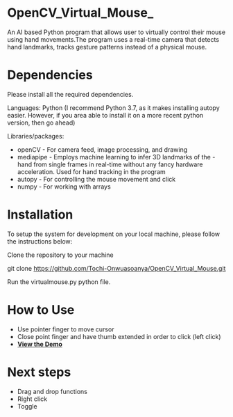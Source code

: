 # OpenCV_Virtual_Mouse_
An AI based Python program that allows user to virtually control their mouse using hand movements.The program uses a real-time camera that detects hand landmarks, tracks gesture patterns instead of a physical mouse.

# Dependencies
Please install all the required dependencies.

Languages:
Python (I recommend Python 3.7, as it makes installing autopy easier. However, if you area able to install it on a more recent python version, then go ahead)

Libraries/packages:
- openCV - For camera feed, image processing, and drawing
- mediapipe - Employs machine learning to infer 3D landmarks of the - hand from single frames in real-time without any fancy hardware acceleration. Used for hand tracking in the program
- autopy - For controlling the mouse movement and click
- numpy - For working with arrays

# Installation
To setup the system for development on your local machine, please follow the instructions below:

Clone the repository to your machine

git clone https://github.com/Tochi-Onwuasoanya/OpenCV_Virtual_Mouse.git

Run the virtualmouse.py python file.

# How to Use
- Use pointer finger to move cursor
- Close point finger and have thumb extended in order to click (left click)
- **[View the Demo]([https://drive.google.com/file/d/1fLIwELAQYQB2JngZqpHKeaHs7rFX5NtA/view?usp=sharing])**

# Next steps
- Drag and drop functions
- Right click
- Toggle
